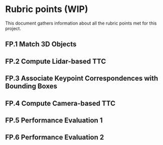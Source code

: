 # Rubric points (WIP)

This document gathers information about all the rubric points met for this project.

## FP.1 Match 3D Objects

## FP.2 Compute Lidar-based TTC

## FP.3 Associate Keypoint Correspondences with Bounding Boxes
   
## FP.4 Compute Camera-based TTC
   
## FP.5 Performance Evaluation 1
   
## FP.6 Performance Evaluation 2
